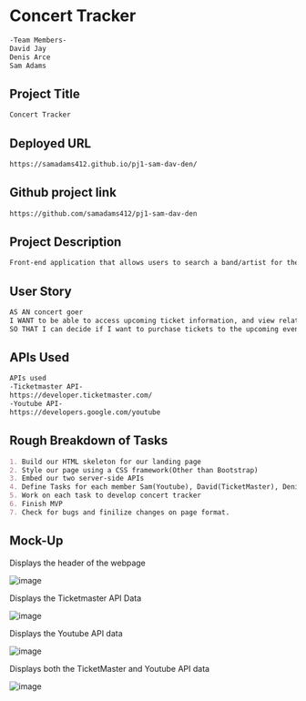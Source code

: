 # Concert Tracker 

```md
-Team Members-
David Jay
Denis Arce
Sam Adams
```

## Project Title

```md
Concert Tracker
```

## Deployed URL

```md
https://samadams412.github.io/pj1-sam-dav-den/
```

## Github project link

```md
https://github.com/samadams412/pj1-sam-dav-den
```

## Project Description

```md
Front-end application that allows users to search a band/artist for the most upcoming event, provide them with ticket information as well as music video resources.
```

## User Story

```md
AS AN concert goer
I WANT to be able to access upcoming ticket information, and view related music
SO THAT I can decide if I want to purchase tickets to the upcoming event
```

## APIs Used

```md
APIs used
-Ticketmaster API-
https://developer.ticketmaster.com/
-Youtube API-
https://developers.google.com/youtube
```

## Rough Breakdown of Tasks

```md
1. Build our HTML skeleton for our landing page
2. Style our page using a CSS framework(Other than Bootstrap)
3. Embed our two server-side APIs
4. Define Tasks for each member Sam(Youtube), David(TicketMaster), Denis(Foundation),
5. Work on each task to develop concert tracker
6. Finish MVP
7. Check for bugs and finilize changes on page format.
```
## Mock-Up

Displays the header of the webpage

![image](https://user-images.githubusercontent.com/84104912/133542395-1287ce7f-f91d-406e-9589-144485470024.png)


Displays the Ticketmaster API Data

![image](https://user-images.githubusercontent.com/84104912/133542525-e76c536f-084b-46a9-9d1c-13f1887b5d0a.png)


Displays the Youtube API data

![image](https://user-images.githubusercontent.com/84104912/133542557-ed7b3b48-dd3d-42b1-9989-7e1a89a5d084.png)


Displays both the TicketMaster and Youtube API data

![image](https://github.com/samadams412/pj1-sam-dav-den/blob/main/assets/images/ctEx4.PNG)

